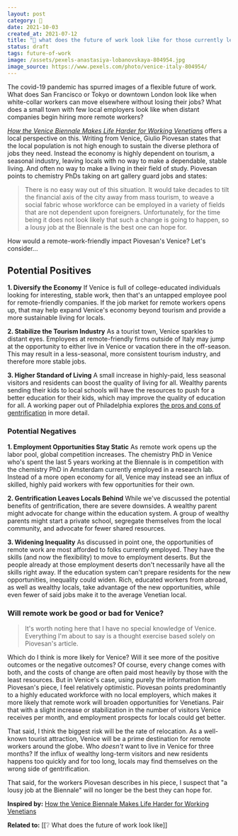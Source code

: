 ```yaml
---
layout: post
category: 🌱
date: 2021-10-03
created_at: 2021-07-12
title: "🌱 what does the future of work look like for those currently left behind?"
status: draft
tags: future-of-work
image: /assets/pexels-anastasiya-lobanovskaya-804954.jpg
image_source: https://www.pexels.com/photo/venice-italy-804954/
---
```

The covid-19 pandemic has spurred images of a flexible future of work. What does San Francisco or Tokyo or downtown London look like when white-collar workers can move elsewhere without losing their jobs? What does a small town with few local employers look like when distant companies begin hiring more remote workers?

_[How the Venice Biennale Makes Life Harder for Working Venetians](https://hyperallergic.com/658204/venice-biennale-makes-life-harder-for-working-venetians/)_ offers a local perspective on this. Writing from Venice, Giulio Piovesan states that the local population is not high enough to sustain the diverse plethora of jobs they need. Instead the economy is highly dependent on tourism, a seasonal industry, leaving locals with no way to make a dependable, stable living. And often no way to make a living in their field of study. Piovesan points to chemistry PhDs taking on art gallery guard jobs and states:

> There is no easy way out of this situation. It would take decades to tilt the financial axis of the city away from mass tourism, to weave a social fabric whose workforce can be employed in a variety of fields that are not dependent upon foreigners. Unfortunately, for the time being it does not look likely that such a change is going to happen, so a lousy job at the Biennale is the best one can hope for.

How would a remote-work-friendly impact Piovesan's Venice? Let's consider...

## Potential Positives

**1. Diversify the Economy**
If Venice is full of college-educated individuals looking for interesting, stable work, then that's an untapped employee pool for remote-friendly companies. If the job market for remote workers opens up, that may help expand Venice's economy beyond tourism and provide a more sustainable living for locals.

**2. Stabilize the Tourism Industry**
As a tourist town, Venice sparkles to distant eyes. Employees at remote-friendly firms outside of Italy may jump at the opportunity to either live in Venice or vacation there in the off-season. This may result in a less-seasonal, more consistent tourism industry, and therefore more stable jobs.

**3. Higher Standard of Living**
A small increase in highly-paid, less seasonal visitors and residents can boost the quality of living for all. Wealthy parents sending their kids to local schools will have the resources to push for a better education for their kids, which may improve the quality of education for all. A working paper out of Philadelphia explores [the pros and cons of gentrification](https://www.philadelphiafed.org/community-development/housing-and-neighborhoods/the-effects-of-gentrification-on-the-well-being-and-opportunity-of-original-resident) in more detail.

### Potential Negatives

**1. Employment Opportunities Stay Static**
As remote work opens up the labor pool, global competition increases. The chemistry PhD in Venice who's spent the last 5 years working at the Biennale is in competition with the chemistry PhD in Amsterdam currently employed in a research lab. Instead of a more open economy for all, Venice may instead see an influx of skilled, highly paid workers with few opportunities for their own.

**2. Gentrification Leaves Locals Behind**
While we've discussed the potential benefits of gentrification, there are severe downsides. A wealthy parent might advocate for change within the education system. A group of wealthy parents might start a private school, segregate themselves from the local community, and advocate for fewer shared resources.

**3. Widening Inequality**
As discussed in point one, the opportunities of remote work are most afforded to folks currently employed. They have the skills (and now the flexibility) to move to employment deserts. But the people already at those employment deserts don't necessarily have all the skills right away. If the education system can't prepare residents for the new opportunities, inequality could widen. Rich, educated workers from abroad, as well as wealthy locals, take advantage of the new opportunities, while even fewer of said jobs make it to the average Venetian local.

### Will remote work be good or bad for Venice?
> It's worth noting here that I have no special knowledge of Venice. Everything I'm about to say is a thought exercise based solely on Piovesan's article.

Which do I think is more likely for Venice? Will it see more of the positive outcomes or the negative outcomes? Of course, every change comes with both, and the costs of change are often paid most heavily by those with the least resources. But in Venice's case, using purely the information from Piovesan's piece, I feel relatively optimistic. Piovesan points predominantly to a highly educated workforce with no local employers, which makes it more likely that remote work will broaden opportunities for Venetians. Pair that with a slight increase or stabilization in the number of visitors Venice receives per month, and employment prospects for locals could get better.

That said, I think the biggest risk will be the rate of relocation. As a well-known tourist attraction, Venice will be a prime destination for remote workers around the globe. Who _doesn't_ want to live in Venice for three months? If the influx of wealthy long-term visitors and new residents happens too quickly and for too long, locals may find themselves on the wrong side of gentrification.

That said, for the workers Piovesan describes in his piece, I suspect that "a lousy job at the Biennale" will no longer be the best they can hope for.

**Inspired by:** [How the Venice Biennale Makes Life Harder for Working Venetians](https://hyperallergic.com/658204/venice-biennale-makes-life-harder-for-working-venetians/)

**Related to:** [[❔ What does the future of work look like]]
